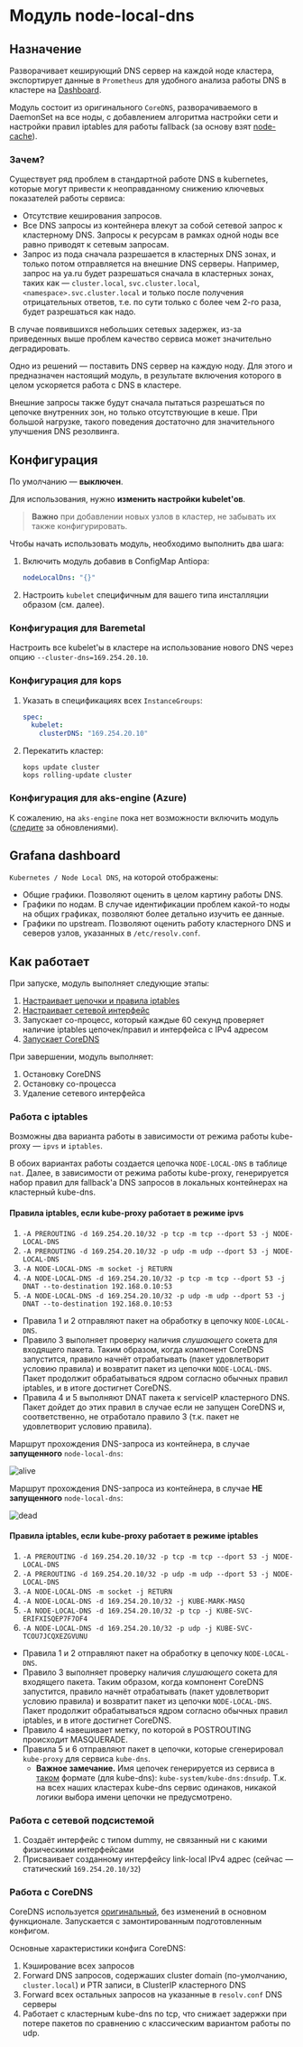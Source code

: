 Модуль node-local-dns
=====================

## Назначение

Разворачивает кеширующий DNS сервер на каждой ноде кластера, экспортирует данные в `Prometheus` для удобного анализа работы DNS в кластере на [Dashboard](#dashboard).

Модуль состоит из оригинального `CoreDNS`, разворачиваемого в DaemonSet на все ноды, с добавлением алгоритма настройки сети и настройки правил iptables для работы fallback (за основу взят [node-cache](https://github.com/kubernetes/dns/blob/master/cmd/node-cache/main.go)).

### Зачем?

Существует ряд проблем в стандартной работе DNS в kubernetes, которые могут привести к неоправданному снижению ключевых показателей работы сервиса:
- Отсутствие кеширования запросов.
- Все DNS запросы из контейнера влекут за собой сетевой запрос к кластерному DNS. Запросы к ресурсам в рамках одной ноды все равно приводят к сетевым запросам.
- Запрос из пода сначала разрешается в кластерных DNS зонах, и только потом отправляется на внешние DNS серверы. Например, запрос на ya.ru будет разрешаться сначала в кластерных зонах, таких как — `cluster.local`, `svc.cluster.local`, `<namespace>.svc.cluster.local` и только после получения отрицательных ответов, т.е. по сути только с более чем 2-го раза, будет разрешаться как надо.

В случае появившихся небольших сетевых задержек, из-за приведенных выше проблем качество сервиса может значительно деградировать.

Одно из решений — поставить DNS сервер на каждую ноду. Для этого и предназначен настоящий модуль, в результате включения которого в целом ускоряется работа с DNS в кластере.

Внешние запросы также будут сначала пытаться разрешаться по цепочке внутренних зон, но только отсутствующие в кеше. При большой нагрузке, такого поведения достаточно для значительного улучшения DNS резолвинга.

## Конфигурация

По умолчанию — **выключен**.

Для использования, нужно **изменить настройки kubelet'ов**.

> **Важно** при добавлении новых узлов в кластер, не забывать их также конфигурировать.

Чтобы начать использовать модуль, необходимо выполнить два шага:
1. Включить модуль добавив в ConfigMap Antiopa:
   ```yaml
   nodeLocalDns: "{}"
   ```
2. Настроить `kubelet` специфичным для вашего типа инсталляции образом (см. далее).

### Конфигурация для Baremetal
Настроить все kubelet'ы в кластере на использование нового DNS через опцию `--cluster-dns=169.254.20.10`.

### Конфигурация для kops
1. Указать в спецификациях всех `InstanceGroups`:
    ```yaml
    spec:
      kubelet:
        clusterDNS: "169.254.20.10"
    ```

2. Перекатить кластер:
    ```
    kops update cluster
    kops rolling-update cluster
    ```

### Конфигурация для aks-engine (Azure)
К сожалению, на `aks-engine` пока нет возможности включить модуль ([следите](https://github.com/deckhouse/deckhouse/issues/418) за обновлениями).

## Grafana dashboard

`Kubernetes / Node Local DNS`, на которой отображены:
- Общие графики. Позволяют оценить в целом картину работы DNS.
- Графики по нодам. В случае идентификации проблем какой-то ноды на общих графиках, позволяют более детально изучить ее данные.
- Графики по upstream. Позволяют оценить работу кластерного DNS и северов узлов, указанных в `/etc/resolv.conf`.

## Как работает

При запуске, модуль выполняет следующие этапы:
1. [Настраивает цепочки и правила iptables](#работа-с-iptables)
1. [Настраивает сетевой интерфейс](#работа-с-сетевой-подсистемой)
1. Запускает со-процесс, который каждые 60 секунд проверяет наличие iptables цепочек/правил и интерфейса с IPv4 адресом
1. [Запускает CoreDNS](#работа-с-coredns)

При завершении, модуль выполняет:
1. Остановку CoreDNS
1. Остановку со-процесса
1. Удаление сетевого интерфейса

### Работа с iptables

Возможны два варианта работы в зависимости от режима работы kube-proxy — `ipvs` и `iptables`.

В обоих вариантах работы создается цепочка `NODE-LOCAL-DNS` в таблице `nat`. Далее, в зависимости от режима работы kube-proxy, генерируется набор правил для fallback'а DNS запросов в локальных контейнерах на кластерный kube-dns.

#### Правила iptables, если kube-proxy работает в режиме ipvs

1. `-A PREROUTING -d 169.254.20.10/32 -p tcp -m tcp --dport 53 -j NODE-LOCAL-DNS`
1. `-A PREROUTING -d 169.254.20.10/32 -p udp -m udp --dport 53 -j NODE-LOCAL-DNS`
1. `-A NODE-LOCAL-DNS -m socket -j RETURN`
1. `-A NODE-LOCAL-DNS -d 169.254.20.10/32 -p tcp -m tcp --dport 53 -j DNAT --to-destination 192.168.0.10:53`
1. `-A NODE-LOCAL-DNS -d 169.254.20.10/32 -p udp -m udp --dport 53 -j DNAT --to-destination 192.168.0.10:53`

* Правила 1 и 2 отправляют пакет на обработку в цепочку `NODE-LOCAL-DNS`.
* Правило 3 выполняет проверку наличия *слушающего* сокета для входящего пакета. Таким образом, когда компонент CoreDNS запустится, правило начнёт отрабатывать (пакет удовлетворит условию правила) и возвратит пакет из цепочки `NODE-LOCAL-DNS`. Пакет продолжит обрабатываться ядром согласно обычных правил iptables, и в итоге достигнет CoreDNS.
* Правила 4 и 5 выполняют DNAT пакета к serviceIP кластерного DNS. Пакет дойдет до этих правил в случае если не запущен CoreDNS и, соответственно, не отработало правило 3 (т.к. пакет не удовлетворит условию правила).

Маршрут прохождения DNS-запроса из контейнера, в случае **запущенного** `node-local-dns`:

![alive](doc/alive-node-local-dns.png)

Маршрут прохождения DNS-запроса из контейнера, в случае **НЕ запущенного** `node-local-dns`:

![dead](doc/dead-node-local-dns.png)


#### Правила iptables, если kube-proxy работает в режиме iptables

1. `-A PREROUTING -d 169.254.20.10/32 -p tcp -m tcp --dport 53 -j NODE-LOCAL-DNS`
1. `-A PREROUTING -d 169.254.20.10/32 -p udp -m udp --dport 53 -j NODE-LOCAL-DNS`
1. `-A NODE-LOCAL-DNS -m socket -j RETURN`
1. `-A NODE-LOCAL-DNS -d 169.254.20.10/32 -j KUBE-MARK-MASQ`
1. `-A NODE-LOCAL-DNS -d 169.254.20.10/32 -p tcp -j KUBE-SVC-ERIFXISQEP7F7OF4`
1. `-A NODE-LOCAL-DNS -d 169.254.20.10/32 -p udp -j KUBE-SVC-TCOU7JCQXEZGVUNU`

* Правила 1 и 2 отправляют пакет на обработку в цепочку `NODE-LOCAL-DNS`.
* Правило 3 выполняет проверку наличия *слушающего* сокета для входящего пакета. Таким образом, когда компонент CoreDNS запустится, правило начнёт отрабатывать (пакет удовлетворит условию правила) и возвратит пакет из цепочки `NODE-LOCAL-DNS`. Пакет продолжит обрабатываться ядром согласно обычных правил iptables, и в итоге достигнет CoreDNS.
* Правило 4 навешивает метку, по которой в POSTROUTING происходит MASQUERADE.
* Правила 5 и 6 отправляют пакет в цепочки, которые сгенерировал `kube-proxy` для сервиса `kube-dns`.
    * **Важное замечание.** Имя цепочек генерируется из сервиса в [таком](https://github.com/kubernetes/kubernetes/blob/master/pkg/proxy/iptables/proxier.go#L558-L573) формате (для kube-dns): `kube-system/kube-dns:dnsudp`. Т.к. на всех наших кластерах kube-dns сервис одинаков, никакой логики выбора имени цепочки не предусмотрено.

### Работа с сетевой подсистемой

1. Создаёт интерфейс с типом dummy, не связанный ни с какими физическими интерфейсами
1. Присваивает созданному интерфейсу link-local IPv4 адрес (сейчас — статический `169.254.20.10/32`)

### Работа с CoreDNS

CoreDNS используется [оригинальный](https://coredns.io/), без изменений в основном функционале. Запускается с замонтированным подготовленным конфигом.

Основные характеристики конфига CoreDNS:
1. Кэширование всех запросов
1. Forward DNS запросов, содержаших cluster domain (по-умолчанию, `cluster.local`) и PTR записи, в ClusterIP кластерного DNS
1. Forward всех остальных запросов на указанные в `resolv.conf` DNS серверы
1. Работает с кластерным kube-dns по tcp, что снижает задержки при потере пакетов по сравнению с классическим вариантом работы по udp.
